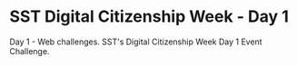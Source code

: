 # SST Digital Citizenship Week - Day 1
Day 1 - Web challenges. SST's Digital Citizenship Week Day 1 Event Challenge.
